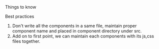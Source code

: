 Things to know



Best practices
1. Don't write all the components in a same file, maintain proper component name and placed in component directory under src.
2. Add on to first point, we can maintain each components with its js,css files together.